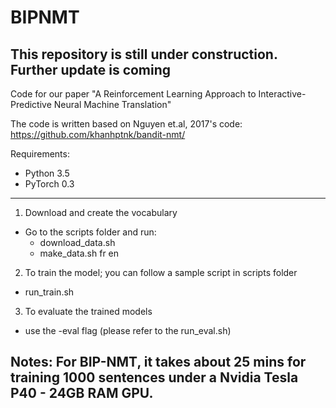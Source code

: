# BIPNMT

## This repository is still under construction. Further update is coming

Code for our paper "A Reinforcement Learning Approach to Interactive-Predictive Neural Machine Translation"

The code is written based on Nguyen et.al, 2017's code:
https://github.com/khanhptnk/bandit-nmt/

Requirements:  
* Python 3.5
* PyTorch 0.3
------
1. Download and create the vocabulary
* Go to the scripts folder and run:
  * download_data.sh
  * make_data.sh fr en
2. To train the model; you can follow a sample script in scripts folder
* run_train.sh
3. To evaluate the trained models
* use the -eval flag (please refer to the run_eval.sh)

## Notes: For BIP-NMT, it takes about 25 mins for training 1000 sentences under a Nvidia Tesla P40 - 24GB RAM GPU.
